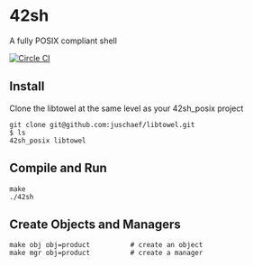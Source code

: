 # 42sh

A fully POSIX compliant shell

[![Circle CI](https://circleci.com/gh/yyang42/42sh_posix.svg?style=svg&circle-token=6549382dfdf378061c5eb7adf45117da29188496)](https://circleci.com/gh/yyang42/42sh_posix)

## Install
Clone the libtowel at the same level as your 42sh_posix project
```
git clone git@github.com:juschaef/libtowel.git
$ ls
42sh_posix libtowel
```

## Compile and Run
```
make
./42sh
```

## Create Objects and Managers
```
make obj obj=product          # create an object
make mgr obj=product          # create a manager
```
